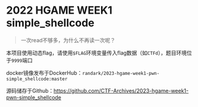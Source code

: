 # 2022 HGAME WEEK1 simple_shellcode

> 一次read不够多，为什么不再读一次呢？

本项目使用动态flag，请使用`$FLAG`环境变量传入flag数据（如`CTFd`），题目环境位于`9999`端口

docker镜像发布于DockerHub：`randark/2023-hgame-week1-pwn-simple_shellcode:master`

源码储存于Github：https://github.com/CTF-Archives/2023-hgame-week1-pwn-simple_shellcode